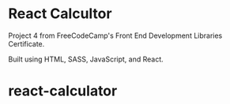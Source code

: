 # React Calcultor

Project 4 from FreeCodeCamp's Front End Development Libraries Certificate.

Built using HTML, SASS, JavaScript, and React.
# react-calculator
